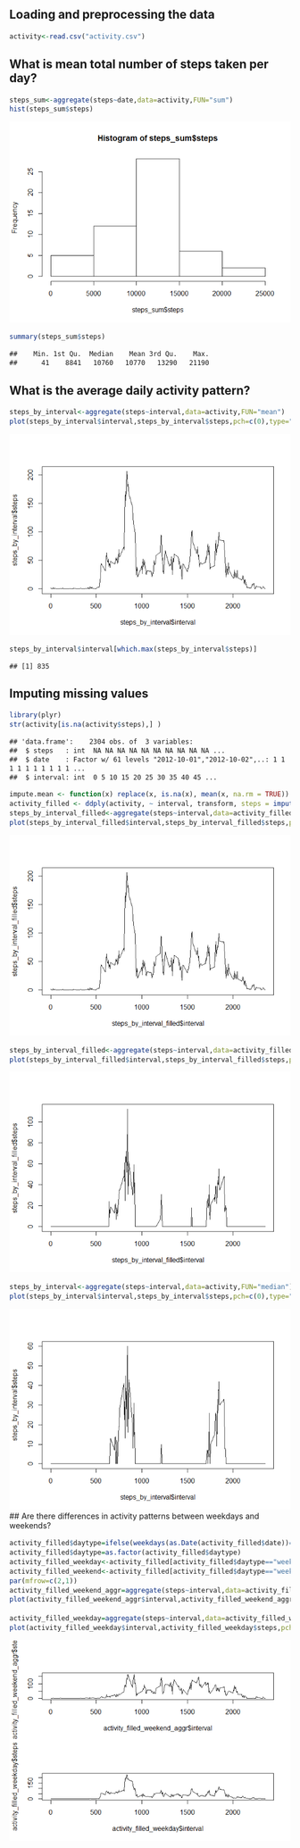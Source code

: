 Loading and preprocessing the data
----------------------------------

``` r
activity<-read.csv("activity.csv")
```

What is mean total number of steps taken per day?
-------------------------------------------------

``` r
steps_sum<-aggregate(steps~date,data=activity,FUN="sum")
hist(steps_sum$steps)
```

![](RepData_CourseProject1_files/figure-markdown_github/unnamed-chunk-2-1.png)

``` r
summary(steps_sum$steps)
```

    ##    Min. 1st Qu.  Median    Mean 3rd Qu.    Max. 
    ##      41    8841   10760   10770   13290   21190

What is the average daily activity pattern?
-------------------------------------------

``` r
steps_by_interval<-aggregate(steps~interval,data=activity,FUN="mean")
plot(steps_by_interval$interval,steps_by_interval$steps,pch=c(0),type="l")
```

![](RepData_CourseProject1_files/figure-markdown_github/unnamed-chunk-3-1.png)

``` r
steps_by_interval$interval[which.max(steps_by_interval$steps)]
```

    ## [1] 835

Imputing missing values
-----------------------

``` r
library(plyr)
str(activity[is.na(activity$steps),] )
```

    ## 'data.frame':    2304 obs. of  3 variables:
    ##  $ steps   : int  NA NA NA NA NA NA NA NA NA NA ...
    ##  $ date    : Factor w/ 61 levels "2012-10-01","2012-10-02",..: 1 1 1 1 1 1 1 1 1 1 ...
    ##  $ interval: int  0 5 10 15 20 25 30 35 40 45 ...

``` r
impute.mean <- function(x) replace(x, is.na(x), mean(x, na.rm = TRUE))
activity_filled <- ddply(activity, ~ interval, transform, steps = impute.mean(steps))
steps_by_interval_filled<-aggregate(steps~interval,data=activity_filled,FUN="mean")
plot(steps_by_interval_filled$interval,steps_by_interval_filled$steps,pch=c(0),type="l")
```

![](RepData_CourseProject1_files/figure-markdown_github/unnamed-chunk-4-1.png)

``` r
steps_by_interval_filled<-aggregate(steps~interval,data=activity_filled,FUN="median")
plot(steps_by_interval_filled$interval,steps_by_interval_filled$steps,pch=c(0),type="l")
```

![](RepData_CourseProject1_files/figure-markdown_github/unnamed-chunk-4-2.png)

``` r
steps_by_interval<-aggregate(steps~interval,data=activity,FUN="median")
plot(steps_by_interval$interval,steps_by_interval$steps,pch=c(0),type="l")
```

![](RepData_CourseProject1_files/figure-markdown_github/unnamed-chunk-4-3.png)
 \#\# Are there differences in activity patterns between weekdays and weekends?

``` r
activity_filled$daytype=ifelse(weekdays(as.Date(activity_filled$date))=="星期六"|weekdays(as.Date(activity_filled$date))=="星期日","weekends", "weekdays")
activity_filled$daytype=as.factor(activity_filled$daytype)
activity_filled_weekday<-activity_filled[activity_filled$daytype=="weekdays",]
activity_filled_weekend<-activity_filled[activity_filled$daytype=="weekends",]
par(mfrow=c(2,1))
activity_filled_weekend_aggr=aggregate(steps~interval,data=activity_filled_weekend,FUN="mean")
plot(activity_filled_weekend_aggr$interval,activity_filled_weekend_aggr$steps,pch=c(0),type="l")

activity_filled_weekday=aggregate(steps~interval,data=activity_filled_weekday,FUN="mean")
plot(activity_filled_weekday$interval,activity_filled_weekday$steps,pch=c(0),type="l")
```

![](RepData_CourseProject1_files/figure-markdown_github/unnamed-chunk-5-1.png)
